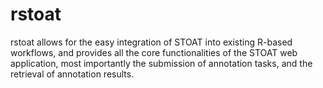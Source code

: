 # rstoat
rstoat allows for the easy integration of STOAT into existing R-based workflows, and provides all the core functionalities of the STOAT web application, most importantly the submission of annotation tasks, and the retrieval of annotation results.
